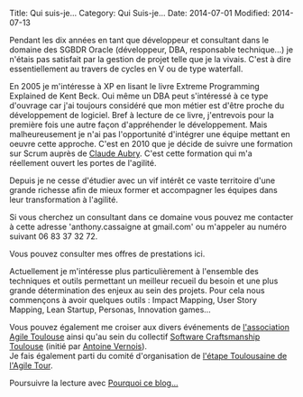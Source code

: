 Title: Qui suis-je...
Category: Qui Suis-je...
Date: 2014-07-01
Modified: 2014-07-13

Pendant les dix années en tant que développeur et consultant dans le domaine des SGBDR Oracle (développeur, DBA, responsable technique...) je n'étais pas satisfait par la gestion de projet telle que je la vivais. C'est à dire essentiellement au travers de cycles en V ou de type waterfall.  

En 2005 je m'intéresse à XP en lisant le livre Extreme Programming Explained de Kent Beck. Oui même un DBA peut s'intéressé à ce type d'ouvrage car j'ai toujours considéré que mon métier est d'être proche du développement de logiciel. Bref à lecture de ce livre, j'entrevois pour la première fois une autre façon d'appréhender le développement. Mais malheureusement je n'ai pas l'opportunité d'intégrer une équipe mettant en oeuvre cette approche. C'est en 2010 que je décide de suivre une formation sur Scrum auprès de [Claude Aubry](http://www.aubryconseil.com/). C'est cette formation qui m'a réellement ouvert les portes de l'agilité.

Depuis je ne cesse d'étudier avec un vif intérêt ce vaste territoire d'une grande richesse afin de mieux former et accompagner les équipes dans leur transformation à l'agilité. 

Si vous cherchez un consultant dans ce domaine vous pouvez me contacter à cette adresse 'anthony.cassaigne at gmail.com' ou m'appeler au numéro suivant 06 83 37 32 72.

Vous pouvez consulter mes offres de prestations ici. 

Actuellement je m'intéresse plus particulièrement à l'ensemble des techniques et outils permettant un meilleur recueil du besoin et une plus grande détermination des enjeux au sein des projets. Pour cela nous commençons à avoir quelques outils : Impact Mapping, User Story Mapping, Lean Startup, Personas, Innovation games...  

Vous pouvez également me croiser aux divers événements de [l'association Agile Toulouse](http://agiletoulouse.fr/) ainsi qu'au sein du collectif [Software Craftsmanship Toulouse](http://www.meetup.com/Software-Craftsmanship-Toulouse/) (initié par [Antoine Vernois](https://blog.crafting-labs.fr/)).  
Je fais également parti du comité d'organisation de [l'étape Toulousaine de l'Agile Tour](http://tour.agiletoulouse.fr/).

Poursuivre la lecture avec [Pourquoi ce blog...](http://acassaigne.info/category/mon-blog.html)